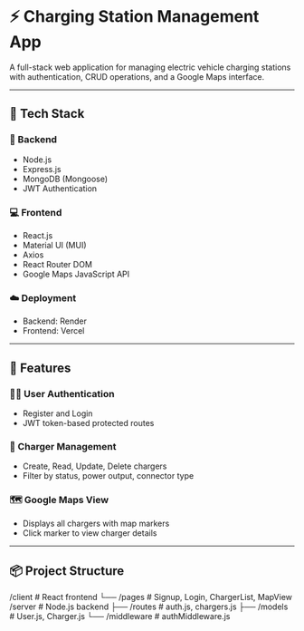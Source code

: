 # ⚡ Charging Station Management App

A full-stack web application for managing electric vehicle charging stations with authentication, CRUD operations, and a Google Maps interface.

---

## 🚀 Tech Stack

### 🔧 Backend
- Node.js
- Express.js
- MongoDB (Mongoose)
- JWT Authentication

### 💻 Frontend
- React.js
- Material UI (MUI)
- Axios
- React Router DOM
- Google Maps JavaScript API

### ☁️ Deployment
- Backend: Render
- Frontend: Vercel

---

## 📂 Features

### 🧑‍💼 User Authentication
- Register and Login
- JWT token-based protected routes

### 🔌 Charger Management
- Create, Read, Update, Delete chargers
- Filter by status, power output, connector type

### 🗺️ Google Maps View
- Displays all chargers with map markers
- Click marker to view charger details

---

## 📦 Project Structure

/client # React frontend
└── /pages # Signup, Login, ChargerList, MapView
/server # Node.js backend
├── /routes # auth.js, chargers.js
├── /models # User.js, Charger.js
└── /middleware # authMiddleware.js
